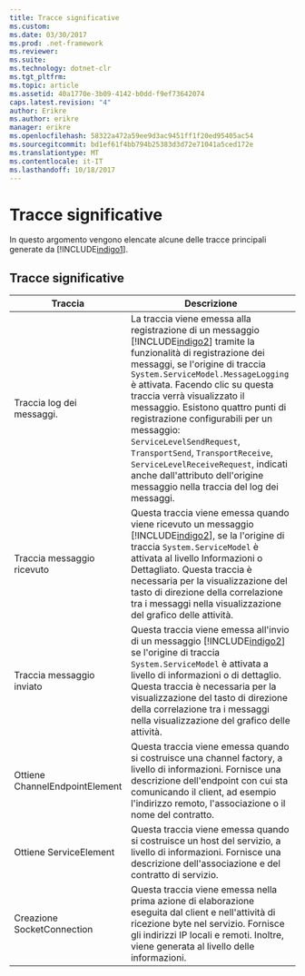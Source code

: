 ```yaml
---
title: Tracce significative
ms.custom: 
ms.date: 03/30/2017
ms.prod: .net-framework
ms.reviewer: 
ms.suite: 
ms.technology: dotnet-clr
ms.tgt_pltfrm: 
ms.topic: article
ms.assetid: 40a1770e-3b09-4142-b0dd-f9ef73642074
caps.latest.revision: "4"
author: Erikre
ms.author: erikre
manager: erikre
ms.openlocfilehash: 58322a472a59ee9d3ac9451ff1f20ed95405ac54
ms.sourcegitcommit: bd1ef61f4bb794b25383d3d72e71041a5ced172e
ms.translationtype: MT
ms.contentlocale: it-IT
ms.lasthandoff: 10/18/2017
---
```

# <a name="significant-traces"></a>Tracce significative
In questo argomento vengono elencate alcune delle tracce principali generate da [!INCLUDE[indigo1](../../../../../includes/indigo1-md.md)].  
  
## <a name="significant-traces"></a>Tracce significative  
  
|Traccia|Descrizione|  
|-----------|-----------------|  
|Traccia log dei messaggi.|La traccia viene emessa alla registrazione di un messaggio [!INCLUDE[indigo2](../../../../../includes/indigo2-md.md)] tramite la funzionalità di registrazione dei messaggi, se l'origine di traccia `System.ServiceModel.MessageLogging` è attivata. Facendo clic su questa traccia verrà visualizzato il messaggio. Esistono quattro punti di registrazione configurabili per un messaggio: `ServiceLevelSendRequest`, `TransportSend`, `TransportReceive`, `ServiceLevelReceiveRequest`, indicati anche dall'attributo dell'origine messaggio nella traccia del log dei messaggi.|  
|Traccia messaggio ricevuto|Questa traccia viene emessa quando viene ricevuto un messaggio [!INCLUDE[indigo2](../../../../../includes/indigo2-md.md)], se la l'origine di traccia `System.ServiceModel` è attivata al livello Informazioni o Dettagliato. Questa traccia è necessaria per la visualizzazione del tasto di direzione della correlazione tra i messaggi nella visualizzazione del grafico delle attività.|  
|Traccia messaggio inviato|Questa traccia viene emessa all'invio di un messaggio [!INCLUDE[indigo2](../../../../../includes/indigo2-md.md)] se l'origine di traccia `System.ServiceModel` è attivata a livello di informazioni o di dettaglio. Questa traccia è necessaria per la visualizzazione del tasto di direzione della correlazione tra i messaggi nella visualizzazione del grafico delle attività.|  
|Ottiene ChannelEndpointElement|Questa traccia viene emessa quando si costruisce una channel factory, a livello di informazioni. Fornisce una descrizione dell'endpoint con cui sta comunicando il client, ad esempio l'indirizzo remoto, l'associazione o il nome del contratto.|  
|Ottiene ServiceElement|Questa traccia viene emessa quando si costruisce un host del servizio, a livello di informazioni. Fornisce una descrizione dell'associazione e del contratto di servizio.|  
|Creazione SocketConnection|Questa traccia viene emessa nella prima azione di elaborazione eseguita dal client e nell'attività di ricezione byte nel servizio. Fornisce gli indirizzi IP locali e remoti. Inoltre, viene generata al livello delle informazioni.|
